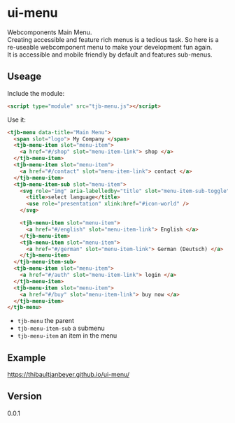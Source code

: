 # ui-menu

Webcomponents Main Menu.  
Creating accessible and feature rich menus is a tedious task. So here is a re-useable webcomponent menu to make your development fun again.  
It is accessible and mobile friendly by default and features sub-menus.

## Useage

Include the module:

```html
<script type="module" src="tjb-menu.js"></script>
```

Use it:

```html
<tjb-menu data-title="Main Menu">
  <span slot="logo"> My Company </span>
  <tjb-menu-item slot="menu-item">
    <a href="#/shop" slot="menu-item-link"> shop </a>
  </tjb-menu-item>
  <tjb-menu-item slot="menu-item">
    <a href="#/contact" slot="menu-item-link"> contact </a>
  </tjb-menu-item>
  <tjb-menu-item-sub slot="menu-item">
    <svg role="img" aria-labelledby="title" slot="menu-item-sub-toggle">
      <title>select language</title>
      <use role="presentation" xlink:href="#icon-world" />
    </svg>

    <tjb-menu-item slot="menu-item">
      <a href="#/english" slot="menu-item-link"> English </a>
    </tjb-menu-item>
    <tjb-menu-item slot="menu-item">
      <a href="#/german" slot="menu-item-link"> German (Deutsch) </a>
    </tjb-menu-item>
  </tjb-menu-item-sub>
  <tjb-menu-item slot="menu-item">
    <a href="#/auth" slot="menu-item-link"> login </a>
  </tjb-menu-item>
  <tjb-menu-item slot="menu-item">
    <a href="#/buy" slot="menu-item-link"> buy now </a>
  </tjb-menu-item>
</tjb-menu>
```

- `tjb-menu` the parent
- `tjb-menu-item-sub` a submenu
- `tjb-menu-item` an item in the menu

## Example

https://thibaultjanbeyer.github.io/ui-menu/

## Version

0.0.1
